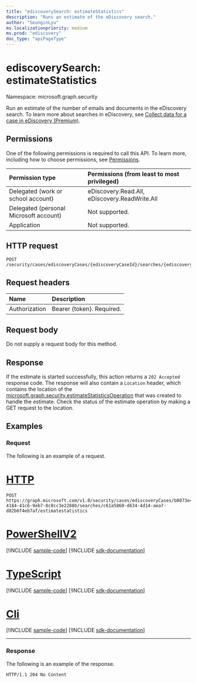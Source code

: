 ```yaml
---
title: "ediscoverySearch: estimateStatistics"
description: "Runs an estimate of the eDiscovery search."
author: "SeunginLyu"
ms.localizationpriority: medium
ms.prod: "ediscovery"
doc_type: "apiPageType"
---
```


# ediscoverySearch: estimateStatistics
Namespace: microsoft.graph.security

Run an estimate of the number of emails and documents in the eDiscovery search. To learn more about searches in eDiscovery, see [Collect data for a case in eDiscovery (Premium)](/microsoft-365/compliance/collecting-data-for-ediscovery).


## Permissions
One of the following permissions is required to call this API. To learn more, including how to choose permissions, see [Permissions](/graph/permissions-reference).

|Permission type|Permissions (from least to most privileged)|
|:---|:---|
|Delegated (work or school account)|eDiscovery.Read.All, eDiscovery.ReadWrite.All|
|Delegated (personal Microsoft account)|Not supported.|
|Application|Not supported.|

## HTTP request

<!-- {
  "blockType": "ignored"
}
-->
``` http
POST /security/cases/ediscoveryCases/{ediscoveryCaseId}/searches/{ediscoverySearchId}/estimateStatistics
```

## Request headers
|Name|Description|
|:---|:---|
|Authorization|Bearer {token}. Required.|

## Request body
Do not supply a request body for this method.

## Response

If the estimate is started successfully, this action returns a `202 Accepted` response code.
The response will also contain a `Location` header, which contains the location of the [microsoft.graph.security.estimateStatisticsOperation](../resources/security-ediscoveryestimateoperation.md) that was created to handle the estimate. Check the status of the estimate operation by making a GET request to the location.

## Examples

### Request
The following is an example of a request.

# [HTTP](#tab/http)
<!-- {
  "blockType": "request",
  "name": "ediscoverysearchthis.estimatestatistics"
}
-->
``` http
POST https://graph.microsoft.com/v1.0/security/cases/ediscoveryCases/b0073e4e-4184-41c6-9eb7-8c8cc3e2288b/searches/c61a5860-d634-4d14-aea7-d82b6f4eb7af/estimatestatistics
```

# [PowerShellV2](#tab/powershellv2)
[!INCLUDE [sample-code](../includes/snippets/powershellv2/ediscoverysearchthisestimatestatistics-powershellv2-snippets.md)]
[!INCLUDE [sdk-documentation](../includes/snippets/snippets-sdk-documentation-link.md)]

# [TypeScript](#tab/typescript)
[!INCLUDE [sample-code](../includes/snippets/typescript/ediscoverysearchthisestimatestatistics-typescript-snippets.md)]
[!INCLUDE [sdk-documentation](../includes/snippets/snippets-sdk-documentation-link.md)]

# [Cli](#tab/cli)
[!INCLUDE [sample-code](../includes/snippets/cli/ediscoverysearchthisestimatestatistics-cli-snippets.md)]
[!INCLUDE [sdk-documentation](../includes/snippets/snippets-sdk-documentation-link.md)]

---

### Response
The following is an example of the response.

<!-- {
  "blockType": "response",
  "truncated": true
}
-->
``` http
HTTP/1.1 204 No Content
```
